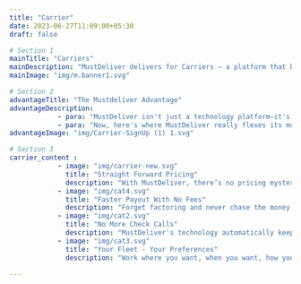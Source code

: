 ```yaml
---
title: "Carrier"
date: 2023-06-27T11:09:00+05:30
draft: false

# Section 1
mainTitle: "Carriers"
mainDescription: "MustDeliver delivers for Carriers — a platform that blends simplicity and efficiency, creating a user-friendly tool that doesn't just meet the mark in the auto transport sector, it sets it"
mainImage: "img/m.banner1.svg"

# Section 2
advantageTitle: "The Mustdeliver Advantage"
advantageDescription: 
            - para: "MustDeliver isn't just a technology platform—it's a game-changer in the auto transport industry, connecting car shippers and haulers with a level of efficiency that's been, until now, unheard of. It stands as a testament to how essential straightforward, accessible technology is in this sector."
            - para: "Now, here's where MustDeliver really flexes its muscles—it's free for transporters. That's right, free. In a world of exorbitant load boards and bespoke software solutions, MustDeliver provides a platform that enables transporters to not just find, but expertly manage transportation loads."
advantageImage: "img/Carrier-SignUp (1) 1.svg"

# Section 3
carrier_content :
            - image: "img/carrier-new.svg"
              title: "Straight Forward Pricing"
              description: "With MustDeliver, there’s no pricing mystery, hidden fees or surprise charges along the way. Just a fair and honest approach to respecting and paying Carriers. Each load clearly lists pricing details in a simple and easy to read format, delivered right to your phone. "
            - image: "img/cat4.svg"
              title: "Faster Payout With No Fees"
              description: "Forget factoring and never chase the money again. Our rapid payment system puts more money in your pocket faster. Carriers receive payment on average of 48-hours after a completed POD. NO FEES for getting pay fast."
            - image: "img/cat2.svg"
              title: "No More Check Calls"
              description: "MustDeliver's technology automatically keeps all parties informed of your shipments' progress so you don’t have to. No more check calls interfering with your fleet's attention to the road or waiting for responses that waste their precious time. Your questions will be answered in real time and connected 24/7."
            - image: "img/cat3.svg"
              title: "Your Fleet - Your Preferences"
              description: "Work where you want, when you want, how you want, using our Carrier control preferences. Manage your operations doing what you do best and let the technology find the loads that best fit your fleet needs. Update your information and preferences anytime you’d like, quick and easily, right on your dashboard."
            
---
```


